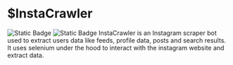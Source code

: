 # $InstaCrawler
![Static Badge](https://img.shields.io/badge/Java-90D26D?style=flat-square) ![Static Badge](https://img.shields.io/badge/Selenium-FFDB5C?style=flat-square) 
InstaCrawler is an Instagram scraper bot used to extract users data like feeds, profile data, posts and search results. It uses selenium under the hood to interact with the instagram website and extract data. 
